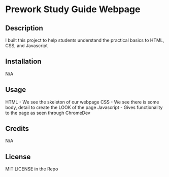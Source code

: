 # Prework Study Guide Webpage

## Description

I built this project to help students understand the practical basics to HTML, CSS, and Javascript

## Installation

N/A

## Usage

HTML - We see the skeleton of our webpage
CSS - We see there is some body, detail to create the LOOK of the page
Javascript - Gives functionality to the page as seen through ChromeDev

## Credits

N/A

## License

MIT LICENSE in the Repo
